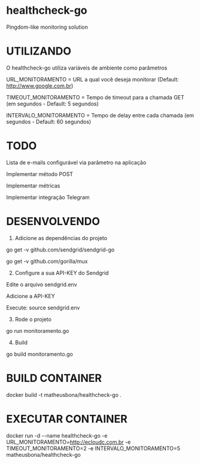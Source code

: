 # healthcheck-go
Pingdom-like monitoring solution

# UTILIZANDO

O healthcheck-go utiliza variáveis de ambiente como parâmetros 

URL_MONITORAMENTO = URL a qual você deseja monitorar (Default: http://www.google.com.br)

TIMEOUT_MONITORAMENTO = Tempo de timeout para a chamada GET (em segundos - Default: 5 segundos)

INTERVALO_MONITORAMENTO = Tempo de delay entre cada chamada (em segundos - Default: 60 segundos)

# TODO

Lista de e-mails configurável via parâmetro na aplicação

Implementar método POST

Implementar métricas

Implementar integração Telegram

# DESENVOLVENDO

1. Adicione as dependências do projeto

go get -v github.com/sendgrid/sendgrid-go 

go get -v github.com/gorilla/mux

2. Configure a sua API-KEY do Sendgrid

Edite o arquivo sendgrid.env

Adicione a API-KEY

Execute: source sendgrid.env

3. Rode o projeto

go run monitoramento.go

4. Build

go build monitoramento.go


# BUILD CONTAINER

docker build -t matheusbona/healthcheck-go .


# EXECUTAR CONTAINER

docker run -d --name healthcheck-go -e URL_MONITORAMENTO=http://ecloudc.com.br -e TIMEOUT_MONITORAMENTO=2 -e INTERVALO_MONITORAMENTO=5 matheusbona/healthcheck-go
